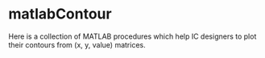 # matlabContour

Here is a collection of MATLAB procedures which help IC designers to plot their contours from (x, y, value) matrices.
